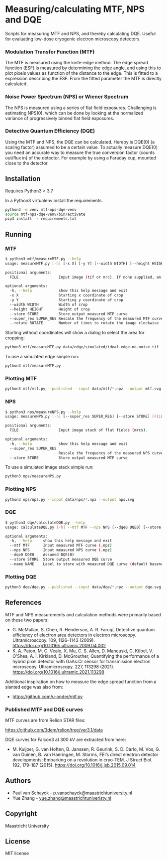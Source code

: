 # Measuring/calculating MTF, NPS and DQE

Scripts for measuring MTF and NPS, and thereby calculating DQE. Useful for 
evaluating low-dose cryogenic electron microscopy detectors.

### Modulation Transfer Function (MTF)

The MTF is measured using the knife-edge method. The edge spread function (ESF) is measured by determining the edge angle, 
and using this to plot pixels values as function of the distance to the edge. This is fitted to a expression describing 
the ESF. From the fitted parameter the MTF is directly calculated.

### Noise Power Spectrum (NPS) or Wiener Spectrum

The NPS is measured using a series of flat field exposures. Challenging is estimating NPS(0), which can be done 
by looking at the normalized variance of progressively binned flat field exposures. 

### Detective Quantum Efficiency (DQE)

Using the MTF and NPS, the DQE can be calculated. Hereby is DQE(0) (a scaling factor) assumed to be a certain value. 
To actually measure DQE(0) you need an accurate way to measure the true conversion factor (counts out/flux in) of 
the detector. For example by using a Faraday cup, mounted close to the detector.  

## Installation

Requires Python3 > 3.7

In a Python3 virtualenv install the requirements.
```bash
python3 -m venv mtf-nps-dqe-venv
source mtf-nps-dqe-venv/bin/activate
pip3 install -r requirements.txt
```

## Running

### MTF
```bash
$ python3 mtf/measureMTF.py --help
usage: measureMTF.py [-h] [-x X] [-y Y] [--width WIDTH] [--height HEIGHT] [--store STORE] [--super_res SUPER_RES] [--rotate ROTATE] [FILE]

positional arguments:
  FILE                  Input image (tif or mrc). If none supplied, an edge will be simulated

optional arguments:
  -h, --help            show this help message and exit
  -x X                  Starting x coordinate of crop
  -y Y                  Starting y coordinate of crop
  --width WIDTH         Width of crop
  --height HEIGHT       Height of crop
  --store STORE         Store output measured MTF curve
  --super_res SUPER_RES Rescale the frequency of the measured MTF curve by this factor
  --rotate ROTATE       Number of times to rotate the image clockwise
```
Starting without coordinates will show a dialog to select the area for cropping:

```bash
python3 mtf/measureMTF.py data/edge/simulated/ideal-edge-no-noise.tif
```

To use a simulated edge simple run:
```bash
python3 mtf/measureMTF.py
```

### Plotting MTF

```bash
python3 mtf/mtf.py --published --input data/mtf/*.npz --output mtf.svg 
```


### NPS
```bash
$ python3 nps/measureNPS.py --help
usage: measureNPS.py [-h] [--super_res SUPER_RES] [--store STORE] [FILE]

positional arguments:
  FILE                  Input image stack of flat fields (mrcs).

optional arguments:
  -h, --help            show this help message and exit
  --super_res SUPER_RES
                        Rescale the frequency of the measured NPS curve by this factor
  --store STORE         Store output measured MTF curve
```

To use a simulated image stack simple run:
```bash
python3 nps/measureNPS.py
```

### Plotting NPS

```bash
python3 nps/nps.py --input data/nps/*.npz --output nps.svg 
```

### DQE
```bash
$ python3 dqe/calculateDQE.py --help
usage: calculateDQE.py [-h] --mtf MTF --nps NPS [--dqe0 DQE0] [--store STORE] [--name NAME]

optional arguments:
  -h, --help     show this help message and exit
  --mtf MTF      Input measured MTF curve (.npz)
  --nps NPS      Input measured NPS curve (.npz)
  --dqe0 DQE0    Assumed DQE(0)
  --store STORE  Store output measured DQE curve
  --name NAME    Label to store with measured DQE curve (default basename of file)
```

### Plotting DQE

```bash
python3 dqe/dqe.py --published --input data/dqe/*.npz --output dqe.svg 
```

## References

MTF and NPS measurements and calculation methods were primarily based on these two papers:

* G. McMullan, S. Chen, R. Henderson, A. R. Faruqi, Detective quantum efficiency of electron area detectors in electron microscopy. Ultramicroscopy. 109, 1126–1143 (2009). https://doi.org/10.1016/j.ultramic.2009.04.002
* K. A. Paton, M. C. Veale, X. Mu, C. S. Allen, D. Maneuski, C. Kübel, V. O’Shea, A. I. Kirkland, D. McGrouther, Quantifying the performance of a hybrid pixel detector with GaAs:Cr sensor for transmission electron microscopy. Ultramicroscopy. 227, 113298 (2021). https://doi.org/10.1016/j.ultramic.2021.113298

Additional inspiration on how to measure the edge spread function from a slanted edge was also from:

* https://github.com/u-onder/mtf.py

### Published MTF and DQE curves

MTF curves are from Relion STAR files:

https://github.com/3dem/relion/tree/ver3.1/data

DQE curves for Falcon3 at 300 kV are extracted from here:

* M. Kuijper, G. van Hoften, B. Janssen, R. Geurink, S. D. Carlo, M. Vos, G. van Duinen, B. van Haeringen, M. Storms, FEI’s direct electron detector developments: Embarking on a revolution in cryo-TEM. J Struct Biol. 192, 179–187 (2015). https://doi.org/10.1016/j.jsb.2015.09.014

## Authors

* Paul van Schayck - p.vanschayck@maastrichtuniversity.nl
* Yue Zhang - yue.zhang@maastrichtuniveristy.nl

## Copyright

Maastricht University

## License

MIT license
